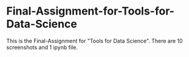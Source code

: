 # Final-Assignment-for-Tools-for-Data-Science
This is the Final-Assignment for "Tools for Data Science".
There are 10 screenshots and 1 ipynb file.
